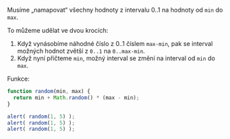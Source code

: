 Musíme „namapovat“ všechny hodnoty z intervalu 0..1 na hodnoty od `min` do `max`.

To můžeme udělat ve dvou krocích:

1. Když vynásobíme náhodné číslo z 0..1 číslem `max-min`, pak se interval možných hodnot zvětší z `0..1` na `0..max-min`.
2. Když nyní přičteme `min`, možný interval se změní na interval od `min` do `max`.

Funkce:

```js run
function random(min, max) {
  return min + Math.random() * (max - min);
}

alert( random(1, 5) ); 
alert( random(1, 5) ); 
alert( random(1, 5) ); 
```

